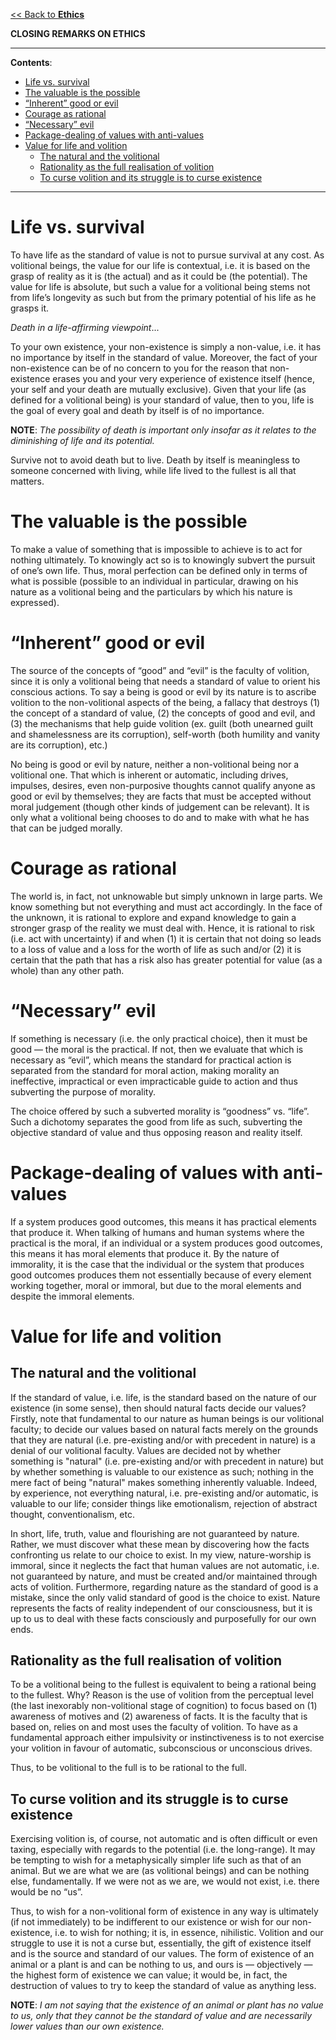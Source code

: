[<< Back to **Ethics**](https://pranigopu.github.io/philosophy/ethics)

**CLOSING REMARKS ON ETHICS**

---

**Contents**:

- [Life vs. survival](#life-vs-survival)
- [The valuable is the possible](#the-valuable-is-the-possible)
- [“Inherent” good or evil](#inherent-good-or-evil)
- [Courage as rational](#courage-as-rational)
- [“Necessary” evil](#necessary-evil)
- [Package-dealing of values with anti-values](#package-dealing-of-values-with-anti-values)
- [Value for life and volition](#value-for-life-and-volition)
  - [The natural and the volitional](#the-natural-and-the-volitional)
  - [Rationality as the full realisation of volition](#rationality-as-the-full-realisation-of-volition)
  - [To curse volition and its struggle is to curse existence](#to-curse-volition-and-its-struggle-is-to-curse-existence)

---

# Life vs. survival
To have life as the standard of value is not to pursue survival at any cost. As volitional beings, the value for our life is contextual, i.e. it is based on the grasp of reality as it is (the actual) and as it could be (the potential). The value for life is absolute, but such a value for a volitional being stems not from life’s longevity as such but from the primary potential of his life as he grasps it.

_Death in a life-affirming viewpoint_...

To your own existence, your non-existence is simply a non-value, i.e. it has no importance by itself in the standard of value. Moreover, the fact of your non-existence can be of no concern to you for the reason that non-existence erases you and your very experience of existence itself (hence, your self and your death are mutually exclusive). Given that your life (as defined for a volitional being) is your standard of value, then to you, life is the goal of every goal and death by itself is of no importance.

**NOTE**: _The possibility of death is important only insofar as it relates to the diminishing of life and its potential._

Survive not to avoid death but to live. Death by itself is meaningless to someone concerned with living, while life lived to the fullest is all that matters.

# The valuable is the possible
To make a value of something that is impossible to achieve is to act for nothing ultimately. To knowingly act so is to knowingly subvert the pursuit of one’s own life. Thus, moral perfection can be defined only in terms of what is possible (possible to an individual in particular, drawing on his nature as a volitional being and the particulars by which his nature is expressed).

# “Inherent” good or evil
The source of the concepts of “good” and “evil” is the faculty of volition, since it is only a volitional being that needs a standard of value to orient his conscious actions. To say a being is good or evil by its nature is to ascribe volition to the non-volitional aspects of the being, a fallacy that destroys (1) the concept of a standard of value, (2) the concepts of good and evil, and (3) the mechanisms that help guide volition (ex. guilt (both unearned guilt and shamelessness are its corruption), self-worth (both humility and vanity are its corruption), etc.)

No being is good or evil by nature, neither a non-volitional being nor a volitional one. That which is inherent or automatic, including drives, impulses, desires, even non-purposive thoughts cannot qualify anyone as good or evil by themselves; they are facts that must be accepted without moral judgement (though other kinds of judgement can be relevant). It is only what a volitional being chooses to do and to make with what he has that can be judged morally.

# Courage as rational
The world is, in fact, not unknowable but simply unknown in large parts. We know something but not everything and must act accordingly. In the face of the unknown, it is rational to explore and expand knowledge to gain a stronger grasp of the reality we must deal with. Hence, it is rational to risk (i.e. act with uncertainty) if and when (1) it is certain that not doing so leads to a loss of value and a loss for the worth of life as such and/or (2) it is certain that the path that has a risk also has greater potential for value (as a whole) than any other path.

# “Necessary” evil
If something is necessary (i.e. the only practical choice), then it must be good — the moral is the practical. If not, then we evaluate that which is necessary as “evil”, which means the standard for practical action is separated from the standard for moral action, making morality an ineffective, impractical or even impracticable guide to action and thus subverting the purpose of morality.

The choice offered by such a subverted morality is “goodness” vs. “life”. Such a dichotomy separates the good from life as such, subverting the objective standard of value and thus opposing reason and reality itself.

# Package-dealing of values with anti-values
If a system produces good outcomes, this means it has practical elements that produce it. When talking of humans and human systems where the practical is the moral, if an individual or a system produces good outcomes, this means it has moral elements that produce it. By the nature of immorality, it is the case that the individual or the system that produces good outcomes produces them not essentially because of every element working together, moral or immoral, but due to the moral elements and despite the immoral elements.

# Value for life and volition
## The natural and the volitional
If the standard of value, i.e. life, is the standard based on the nature of our existence (in some sense), then should natural facts decide our values? Firstly, note that fundamental to our nature as human beings is our volitional faculty; to decide our values based on natural facts merely on the grounds that they are natural (i.e. pre-existing and/or with precedent in nature) is a denial of our volitional faculty. Values are decided not by whether something is "natural" (i.e. pre-existing and/or with precedent in nature) but by whether something is valuable to our existence as such; nothing in the mere fact of being "natural" makes something inherently valuable. Indeed, by experience, not everything natural, i.e. pre-existing and/or automatic, is valuable to our life; consider things like emotionalism, rejection of abstract thought, conventionalism, etc.

In short, life, truth, value and flourishing are not guaranteed by nature. Rather, we must discover what these mean by discovering how the facts confronting us relate to our choice to exist. In my view, nature-worship is immoral, since it neglects the fact that human values are not automatic, i.e. not guaranteed by nature, and must be created and/or maintained through acts of volition. Furthermore, regarding nature as the standard of good is a mistake, since the only valid standard of good is the choice to exist. Nature represents the facts of reality independent of our consciousness, but it is up to us to deal with these facts consciously and purposefully for our own ends.

## Rationality as the full realisation of volition
To be a volitional being to the fullest is equivalent to being a rational being to the fullest. Why? Reason is the use of volition from the perceptual level (the last inexorably non-volitional stage of cognition) to focus based on (1) awareness of motives and (2) awareness of facts. It is the faculty that is based on, relies on and most uses the faculty of volition. To have as a fundamental approach either impulsivity or instinctiveness is to not exercise your volition in favour of automatic, subconscious or unconscious drives.

Thus, to be volitional to the full is to be rational to the full.

## To curse volition and its struggle is to curse existence
Exercising volition is, of course, not automatic and is often difficult or even taxing, especially with regards to the potential (i.e. the long-range). It may be tempting to wish for a metaphysically simpler life such as that of an animal. But we are what we are (as volitional beings) and can be nothing else, fundamentally. If we were not as we are, we would not exist, i.e. there would be no “us”.

Thus, to wish for a non-volitional form of existence in any way is ultimately (if not immediately) to be indifferent to our existence or wish for our non-existence, i.e. to wish for nothing; it is, in essence, nihilistic. Volition and our struggle to use it is not a curse but, essentially, the gift of existence itself and is the source and standard of our values. The form of existence of an animal or a plant is and can be nothing to us, and ours is — objectively — the highest form of existence we can value; it would be, in fact, the destruction of values to try to keep the standard of value as anything less.

**NOTE**: _I am not saying that the existence of an animal or plant has no value to us, only that they cannot be the standard of value and are necessarily lower values than our own existence._